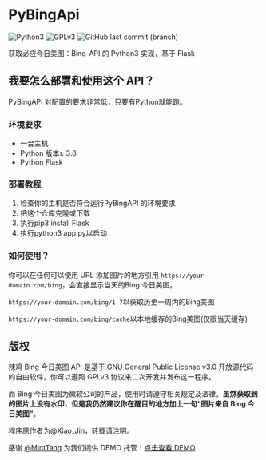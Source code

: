 # PyBingApi

![Python3](https://img.shields.io/badge/Python-3-blue?color=3776AB&&logo=python) ![GPLv3](https://img.shields.io/github/license/jinzhijie/PyBingApi) ![GitHub last commit (branch)](https://img.shields.io/github/last-commit/jinzhijie/PyBingApi/master)

获取必应今日美图：Bing-API 的 Python3 实现，基于 Flask

## 我要怎么部署和使用这个 API？

PyBingAPI 对配置的要求非常低，只要有Python就能跑。

### 环境要求

- 一台主机
- Python 版本≥ 3.8
- Python Flask

### 部署教程

1. 检查你的主机是否符合运行PyBingAPI 的环境要求
2. 把这个仓库克隆或下载
3. 执行pip3 install Flask
4. 执行python3 app.py以启动

### 如何使用？

你可以在任何可以使用 URL 添加图片的地方引用 ``https://your-domain.com/bing``，会直接显示当天的Bing 今日美图。

``https://your-domain.com/bing/1-7``以获取历史一周内的Bing美图

``https://your-domain.com/bing/cache``以本地缓存的Bing美图(仅限当天缓存)



## **版权**

辣鸡 Bing 今日美图 API 是基于 GNU General Public License v3.0 开放源代码的自由软件，你可以遵照 GPLv3 协议来二次开发并发布这一程序。

而 Bing 今日美图为微软公司的产品，使用时请遵守相关规定及法律。**虽然获取到的图片上没有水印，但是我仍然建议你在醒目的地方加上一句“图片来自 Bing 今日美图”**。 

程序原作者为[@Xiao_Jin](https://xiaojin233.cn/)，转载请注明。

感谢 [@MintTang](https://github.com/MintTang) 为我们提供 DEMO 托管！[点击查看 DEMO](https://api.kagurazakaeri.com/)
